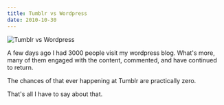 ```yaml
---
title: Tumblr vs Wordpress
date: 2010-10-30
---
```


![Tumblr vs Wordpress](https://source.unsplash.com/9ZQzrLWV52M/1600x900)

A few days ago I had 3000 people visit my wordpress blog. What's more, many of them engaged with the content, commented, and have continued to return.

The chances of that ever happening at Tumblr are practically zero.

That's all I have to say about that.